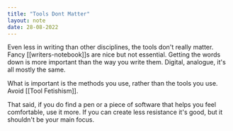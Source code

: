 ```yaml
---
title: "Tools Dont Matter"
layout: note
date: 28-08-2022
---
```


Even less in writing than other disciplines, the tools don't really matter. Fancy [[writers-notebook]]s are nice but not essential. Getting the words down is more important than the way you write them. Digital, analogue, it's all mostly the same.

What is important is the methods you use, rather than the tools you use. Avoid [[Tool Fetishism]].

That said, if you do find a pen or a piece of software that helps you feel comfortable, use it more. If you can create less resistance it's good, but it shouldn't be your main focus.

